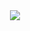 <div align="center">
    <img src="http://github-readme-streak-stats.herokuapp.com?user=tanjeffreyz02&hide_border=true&date_format=M%20j%5B%2C%20Y%5D" />
</div>
